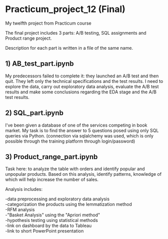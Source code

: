 # Practicum_project_12 (Final)
 My twelfth project from Practicum course

The final project includes 3 parts: A/B testing, SQL assignments and Product range project.

Description for each part is written in a file of the same name.

## 1) AB_test_part.ipynb

My predecessors failed to complete it: they launched an A/B test and then quit. They left only the technical specifications and the test results. I need to explore the data, carry out exploratory data analysis, evaluate the A/B test results and make some conclusions regarding the EDA stage and the A/B test results.

## 2) SQL_part.ipynb

I've been given a database of one of the services competing in book market. My task is to find the answer to 5 questions posed using only SQL queries via Python. (connection via sqlalchemy was used, which is only possible through the training platform through login/password)

## 3) Product_range_part.ipynb

Task here: to analyze the table with orders and identify popular and unpopular products. Based on this analysis, identify patterns, knowledge of which will help increase the number of sales. 

Analysis includes:

-data preprocessing and exploratory data analysis<br/>
-categorization the products using the lemmatization method<br/>
-RFM analysis<br/>
-"Basket Analysis" using the "Apriori method"<br/>
-hypothesis testing using statistical methods<br/>
-link on dashboard by the data to Tableau<br/>
-link to short PowerPoint presentation
